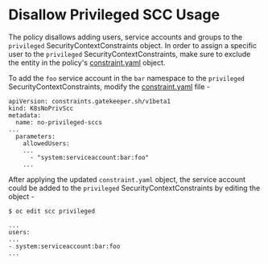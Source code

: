 # Disallow Privileged SCC Usage

The policy disallows adding users, service accounts and groups to the `privileged` SecurityContextConstraints object. In order to assign a specific user to the `privileged` SecurityContextConstraints, make sure to exclude the entity in the policy's [constraint.yaml](./disallow-privileged-scc-usage/constraint.yaml) object.

To add the `foo` service account in the `bar` namespace to the `privileged` SecurityContextConstraints, modify the [constraint.yaml](./disallow-privileged-scc-usage/constraint.yaml) file -

```
apiVersion: constraints.gatekeeper.sh/v1beta1
kind: K8sNoPrivScc
metadata:
  name: no-privileged-sccs
...
  parameters:
    allowedUsers:
    ...
      - "system:serviceaccount:bar:foo"
    ...
```

After applying the updated `constraint.yaml` object, the service account could be added to the `privileged` SecurityContextConstraints by editing the object -
```
$ oc edit scc privileged

...
users:
...
- system:serviceaccount:bar:foo
...
```